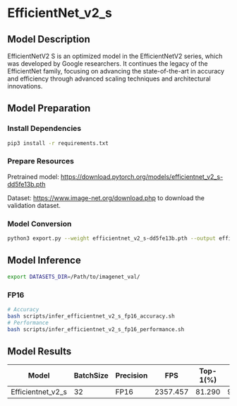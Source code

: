 # EfficientNet_v2_s

## Model Description

EfficientNetV2 S is an optimized model in the EfficientNetV2 series, which was developed by Google researchers. It continues the legacy of the EfficientNet family, focusing on advancing the state-of-the-art in accuracy and efficiency through advanced scaling techniques and architectural innovations.

## Model Preparation

### Install Dependencies

```bash
pip3 install -r requirements.txt
```

### Prepare Resources

Pretrained model: <https://download.pytorch.org/models/efficientnet_v2_s-dd5fe13b.pth>

Dataset: <https://www.image-net.org/download.php> to download the validation dataset.

### Model Conversion

```bash
python3 export.py --weight efficientnet_v2_s-dd5fe13b.pth --output efficientnet_v2_s.onnx
```

## Model Inference

```bash
export DATASETS_DIR=/Path/to/imagenet_val/
```

### FP16

```bash
# Accuracy
bash scripts/infer_efficientnet_v2_s_fp16_accuracy.sh
# Performance
bash scripts/infer_efficientnet_v2_s_fp16_performance.sh
```

## Model Results

| Model             | BatchSize | Precision | FPS      | Top-1(%) | Top-5(%) |
| ----------------- | --------- | --------- | -------- | -------- | -------- |
| Efficientnet_v2_s | 32        | FP16      | 2357.457 | 81.290   | 95.242   |
